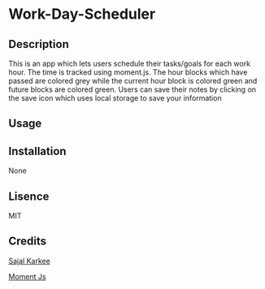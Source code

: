 # Work-Day-Scheduler

## Description
This is an app which lets users schedule their tasks/goals for each work hour. The time is tracked using moment.js. The hour blocks which have passed are colored grey while the current hour block is colored green and future blocks are colored green.
Users can save their notes by clicking on the save icon which uses local storage to save your information

## Usage


## Installation
None

## Lisence
MIT

## Credits
[Sajal Karkee](https://github.com/skar45)

[Moment Js](https://github.com/moment/moment/)